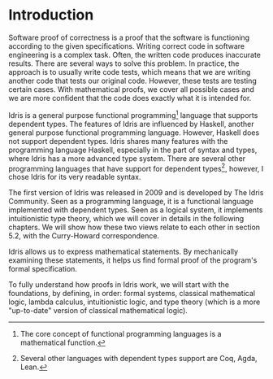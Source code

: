 # Introduction

Software proof of correctness is a proof that the software is functioning according to the given specifications. Writing correct code in software engineering is a complex task. Often, the written code produces inaccurate results. There are several ways to solve this problem. In practice, the approach is to usually write code tests, which means that we are writing another code that tests our original code. However, these tests are testing certain cases. With mathematical proofs, we cover all possible cases and we are more confident that the code does exactly what it is intended for.

Idris is a general purpose functional programming[^ch1n1] language that supports dependent types. The features of Idris are influenced by Haskell, another general purpose functional programming language. However, Haskell does not support dependent types. Idris shares many features with the programming language Haskell, especially in the part of syntax and types, where Idris has a more advanced type system. There are several other programming languages that have support for dependent types[^ch1n2], however, I chose Idris for its very readable syntax.

The first version of Idris was released in 2009 and is developed by The Idris Community. Seen as a programming language, it is a functional language implemented with dependent types. Seen as a logical system, it implements intuitionistic type theory, which we will cover in details in the following chapters. We will show how these two views relate to each other in section 5.2, with the Curry-Howard correspondence.

Idris allows us to express mathematical statements. By mechanically examining these statements, it helps us find formal proof of the program's formal specification.

To fully understand how proofs in Idris work, we will start with the foundations, by defining, in order: formal systems, classical mathematical logic, lambda calculus, intuitionistic logic, and type theory (which is a more "up-to-date" version of classical mathematical logic).

[^ch1n1]: The core concept of functional programming languages is a mathematical function.

[^ch1n2]: Several other languages with dependent types support are Coq, Agda, Lean.
